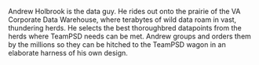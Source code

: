 Andrew Holbrook is the data guy. He rides out onto the prairie of the VA Corporate Data Warehouse, where terabytes of wild data roam in vast, thundering herds. He selects the best thoroughbred datapoints from the herds where TeamPSD needs can be met. Andrew groups and orders them by the millions so they can be hitched to the TeamPSD wagon in an elaborate harness of his own design.  
